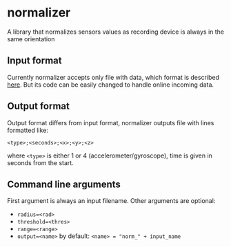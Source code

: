normalizer
==========

A library that normalizes sensors values as recording device is always in the same orientation

## Input format
Currently normalizer accepts only file with data, which format is described [here](https://github.com/blindmotion/docs/wiki/Csv-file-format). But its code can be easily changed to handle online incoming data.

## Output format
Output format differs from input format, normalizer outputs file with lines formatted like:
```
<type>;<seconds>;<x>;<y>;<z>
```
where `<type>` is either 1 or 4 (accelerometer/gyroscope), time is given in seconds from the start.

## Command line arguments
First argument is always an input filename. Other arguments are optional:
* `radius=<rad>`
* `threshold=<thres>`
* `range=<range>`
* `output=<name>` by default: `<name> = "norm_" + input_name`
